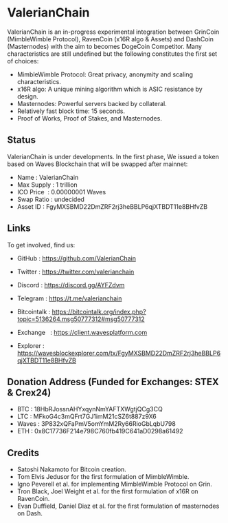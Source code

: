 # ValerianChain

ValerianChain is an in-progress experimental integration between GrinCoin (MimbleWimble Protocol), RavenCoin (x16R algo & Assets) and DashCoin (Masternodes) with the aim to becomes DogeCoin Competitor. Many characteristics are still undefined but the following constitutes the first set of choices:

  * MimbleWimble Protocol: Great privacy, anonymity and scaling characteristics.
  * x16R algo: A unique mining algorithm which is ASIC resistance by design.
  * Masternodes: Powerful servers backed by collateral.
  * Relatively fast block time: 15 seconds.
  * Proof of Works, Proof of Stakes, and Masternodes.
  

## Status

ValerianChain is under developments. In the first phase, We issued a token based on Waves Blockchain that will be swapped after mainnet:

  * Name       : ValerianChain 
  * Max Supply : 1 trillion
  * ICO Price  : 0.00000001 Waves
  * Swap Ratio : undecided
  * Asset ID   : FgyMXSBMD22DmZRF2rj3heBBLP6qjXTBDT11e8BHfvZB

## Links

To get involved, find us:

* GitHub      : https://github.com/ValerianChain
* Twitter     : https://twitter.com/valerianchain
* Discord     : https://discord.gg/AYFZdvm
* Telegram    : https://t.me/valerianchain
* Bitcointalk : https://bitcointalk.org/index.php?topic=5136264.msg50777312#msg50777312

* Exchange    : https://client.wavesplatform.com
* Explorer    : https://wavesblockexplorer.com/tx/FgyMXSBMD22DmZRF2rj3heBBLP6qjXTBDT11e8BHfvZB 


## Donation Address (Funded for Exchanges: STEX & Crex24)

* BTC   : 18HbRJossnAHYxqynNmYAFTXWgtjQCg3CQ
* LTC   : MFkoG4c3mQFrt7GJ1imM21cSZ6t887z9X6
* Waves : 3P832xQFaPmV5omYmM2Ry66RioGbLqbU798
* ETH   : 0x8C17736F214e798C760fb419C641aD0298a61492

## Credits

* Satoshi Nakamoto for Bitcoin creation.
* Tom Elvis Jedusor for the first formulation of MimbleWimble.
* Igno Peverell et al. for implementing MimbleWimble Protocol on Grin.
* Tron Black, Joel Weight et al. for the first formulation of x16R on RavenCoin.
* Evan Duffield, Daniel Diaz et al. for the first formulation of masternodes on Dash.
